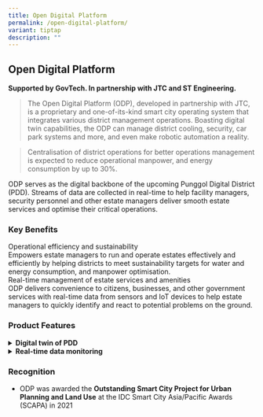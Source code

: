 ```yaml
---
title: Open Digital Platform
permalink: /open-digital-platform/
variant: tiptap
description: ""
---
```

<h2>Open Digital Platform</h2>
<p><strong>Supported by GovTech. In partnership with JTC and ST Engineering.</strong>
</p>
<p></p>
<blockquote>
<p>The Open Digital Platform (ODP), developed in partnership with JTC, is
a proprietary and one-of-its-kind smart city operating system that integrates
various district management operations. Boasting digital twin capabilities,
the ODP can manage district cooling, security, car park systems and more,
and even make robotic automation a reality.</p>
</blockquote>
<blockquote>
<p>Centralisation of district operations for better operations management
is expected to reduce operational manpower, and energy consumption by up
to 30%.</p>
<p></p>
</blockquote>
<p>ODP serves as the digital backbone of the upcoming Punggol Digital District
(PDD). Streams of data are collected in real-time to help facility managers,
security personnel and other estate managers deliver smooth estate services
and optimise their critical operations.</p>
<p></p>
<h3>Key Benefits</h3>
<div class="isomer-card-grid">
<div class="isomer-card">
<div class="isomer-card-body">
<div class="isomer-card-title">Operational efficiency and sustainability</div>
<div class="isomer-card-description">Empowers estate managers to run and operate estates effectively and efficiently
by helping districts to meet sustainability targets for water and energy
consumption, and manpower optimisation.</div>
</div>
</div>
<div class="isomer-card">
<div class="isomer-card-body">
<div class="isomer-card-title">Real-time management of estate services and amenities</div>
<div class="isomer-card-description">ODP delivers convenience to citizens, businesses, and other government
services with real-time data from sensors and IoT devices to help estate
managers to quickly identify and react to potential problems on the ground.</div>
</div>
</div>
</div>
<p></p>
<h3>Product Features</h3>
<div data-type="detailGroup" class="isomer-accordion isomer-accordion-white">
<details class="isomer-details">
<summary><strong>Digital twin of PDD</strong>
</summary>
<div data-type="detailsContent" class="isomer-details-content">
<p>This digital twin will include real-world data of the district, such as
power consumption, weather forecasts, and temperature readings.</p>
<p>With the digital twin, developers are able to run simulations of real-world
scenarios before actual implementations. For instance, developers can use
it to test new products and processes such as training the software of
autonomous vehicles.</p>
</div>
</details>
<details class="isomer-details">
<summary><strong>Real-time data monitoring</strong>
</summary>
<div data-type="detailsContent" class="isomer-details-content">
<p>Ingesting data streams from various district management systems, these
data streams will then be processed and transformed in real-time allow
sense-making for greater situational awareness. It also analyses data from
different systems and sensors and uses AI such as machine learning to predict
and send commands to systems in response to real-world happenings.</p>
</div>
</details>
</div>
<p></p>
<h3>Recognition</h3>
<ul data-tight="true" class="tight">
<li>
<p>ODP was awarded the <strong>Outstanding Smart City Project for Urban Planning and Land Use</strong> at
the IDC Smart City Asia/Pacific Awards (SCAPA) in 2021</p>
</li>
</ul>
<p></p>